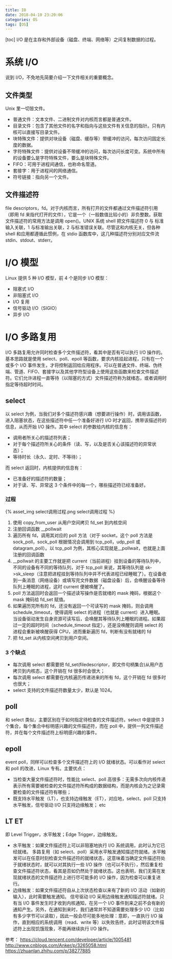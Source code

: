 ```yaml
---
title: IO
date: 2018-04-10 23:20:06
categories: OS
tags: [OS]
---
```

[toc]
I/O 是在主存和外部设备（磁盘、终端、网络等）之间复制数据的过程。

# 系统 I/O
说到 I/O，不免地先简要介绍一下文件相关的重要概念。

## 文件类型
Unix 里一切皆文件。
* 普通文件：文本文件、二进制文件对内核而言都是普通文件。
* 目录文件：包含了其他文件的名字和指向与这些文件有关信息的指针。只有内核可以直接写目录文件。
* 块特殊文件：提供对块设备（磁盘、缓存等）带缓冲的访问，每次访问固定长度的数据。
* 字符特殊文件：提供对设备不带缓冲的访问，每次访问长度可变。系统中所有的设备要么是字符特殊文件，要么是块特殊文件。
* FIFO：可用于进程间通信，也称命名管道。
* 套接字：用于进程间的网络通信。
* 符号链接：指向另一个文件。

## 文件描述符
file descriptors，fd。对于内核而言，所有打开的文件都通过文件描述符引用（即用 fd 来指代打开的文件），它是一个（一般数值比较小的）非负整数。获取文件描述符的常用方法是调用 open()。UNIX 系统 shell 把文件描述符 0 与 标准输入关联，1 与标准输出关联，2 与标准错误关联。尽管这和内核无关，但各种 shell 和应用都遵循此惯例，在 stdio 函数库中，这几种描述符分别对应文件流 stdin、stdout、stderr。

# I/O 模型
Linux 提供 5 种 I/O 模型，前 4 个是同步 I/O 模型：
* 阻塞式 I/O
* 非阻塞式 I/O
* I/O 复用
* 信号驱动 I/O（SIGIO）
* 异步 I/O

# I/O 多路复用
I/O 多路复用允许同时检查多个文件描述符，看其中是否有可以执行 I/O 操作的。基本思路就是使用 select、poll、epoll 等函数，要求内核挂起进程，只有在一个或多个 I/O 事件发生，才将控制返回给应用程序。可以在普通文件、终端、伪终端、管道、FIFO、套接字以及其他字符型设备上使用这些函数来检查文件描述符。它们允许进程一直等待（以阻塞的方式）文件描述符称为就绪态，或者调用时指定等待超时时间。

## select
以 select 为例，当我们对多个描述符感兴趣（想要进行操作）时，调用该函数，进入阻塞状态，在这些描述符中任一个准备好进行 I/O 时才返回，携带该描述符的信息，从而开始 I/O 操作。其中 select 的参数给内核的信息有：
* 调用者所关心的描述符列表；
* 对于每个描述符所关心的条件（读、写，以及是否关心该描述符的异常状态）；
* 等待时长（永久、定时、不等待）；

而 select 返回时，内核提供的信息有：
* 已准备好的描述符的数量；
* 对于读、写、异常这 3 个条件中的每一个，哪些描述符已经准备好。

### 过程
{% asset_img select调用过程.png select调用过程 %}
1. 使用 copy_from_user 从用户空间拷贝 fd_set 到内核空间
2. 注册回调函数 __pollwait
3. 遍历所有 fd，调用其对应的 poll 方法（对于 socket，这个 poll 方法是 sock_poll，sock_poll 根据情况会调用到 tcp_poll，udp_poll 或 datagram_poll）。以 tcp_poll 为例，其核心实现就是__pollwait，也就是上面注册的回调函数
4. __pollwait 的主要工作就是把 current（当前进程）挂到设备的等待队列中，不同的设备有不同的等待队列，对于 tcp_poll 来说，其等待队列是 sk->sk_sleep（注意把进程挂到等待队列中并不代表进程已经睡眠了）。在设备收到一条消息（网络设备）或填写完文件数据（磁盘设备）后，会唤醒设备等待队列上睡眠的进程，这时 current 便被唤醒了。
5. poll 方法返回时会返回一个描述读写操作是否就绪的 mask 掩码，根据这个 mask 掩码给 fd_set 赋值。
6. 如果遍历完所有的 fd，还没有返回一个可读写的 mask 掩码，则会调用 schedule_timeout，使得调用 select 的进程（也就是 current）进入睡眠。当设备驱动发生自身资源可读写后，会唤醒其等待队列上睡眠的进程。如果超过一定的超时时间（schedule_timeout 指定），还是没唤醒则调用 select 的进程会重新被唤醒获得 CPU，进而重新遍历 fd，判断有没有就绪的 fd
7. 把 fd_set 从内核空间拷贝到用户空间。

### 3 个缺点
* 每次调用 select 都需要把 fd_set(filedescriptor，即文件句柄集合)从用户态拷贝到内核态，这个开销在 fd 很多时会很大；
* 每次调用 select 都需要在内核遍历传递进来的所有 fd，这个开销在 fd 很多时也很大；
* select 支持的文件描述符数量太少，默认是 1024。

## poll
和 select 类似，主要区别在于如何指定待检查的文件描述符。select 中是提供 3 个集合，每个集合中标明感兴趣的文件描述符，而在 poll 中，提供一列文件描述符，并在每个文件描述符上标明感兴趣的事件。

## epoll
event poll，同样可以检查多个文件描述符上的 I/O 就绪状态。可以看作对 select 和 poll 的改进，Linux 专有。主要优点：
* 当检查大量文件描述符时，性能比 select、poll 高很多：无需多次向内核传递表示所有需要被检查的文件描述符所构成的数据结构，而是内核会为之记录需要检查的文件描述符有哪些；
* 既支持水平触发（LT），也支持边缘触发（ET），对应地，select、poll 只支持水平触发，信号驱动 I/O 只支持边缘触发；
etc

## LT ET
即 Level Trigger，水平触发；Edge Trigger，边缘触发。
* 水平触发：如果文件描述符上可以非阻塞地执行 I/O 系统调用，此时认为它已经就绪。
多路复用（如 select、poll）采用水平触发通知描述符就绪。水平触发可以在任意时刻检查文件描述符的就绪状态，这意味着当确定文件描述符处于就绪状态时，就可以对其执行一些 I/O 操作（也可以不执行），然后重复检查文件描述符状态，看其是否如仍然处于就绪状态。这也表明，我们无需在发现就绪状态的文件描述符上进行尽可能多的 I/O 操作，因为检查可以重复进行。
* 边缘触发：如果文件描述符自从上次状态检查以来有了新的 I/O 活动（如新的输入），此时需要触发通知。
信号驱动 I/O 采用边缘触发通知描述符就绪。只有当 I/O 事件发生时才收到内核通知，在另一个 I/O 事件到来之前不会有新的通知产生。另外，在通知到来时，我们通常并不知道需要处理多少 I/O（比如有多少字节可以读取），因此一般会尽可能多地处理：意即，一直执行 I/O 操作，直到相应的系统调用（read、write 等）以失败告终，此时证明该文件描述符上出现饥饿现象，不能再继续执行 I/O 操作。

参考：
https://cloud.tencent.com/developer/article/1005481
http://www.cnblogs.com/Anker/p/3265058.html
https://zhuanlan.zhihu.com/p/38277885